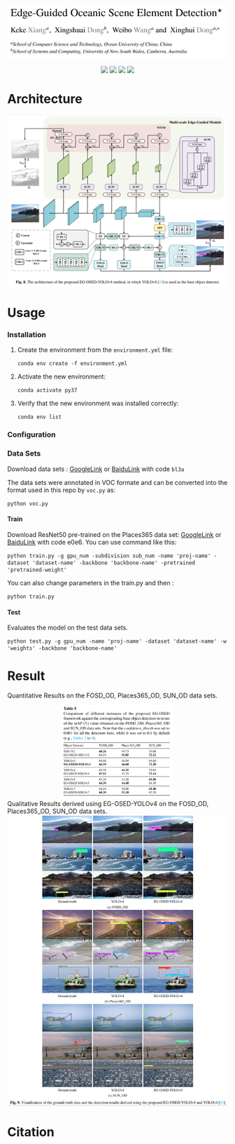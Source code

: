 <p align="center"> <a href="" ><img src="imgs/title.JPG"></a></p>
<p align="center"> 
<a href="" ><img src="https://img.shields.io/badge/HOME-KBS-blue.svg"></a>
<a href="https://indtlab.github.io/projects/EG-OSED" ><img src="https://img.shields.io/badge/HOME-Paper-important.svg"></a>
<a href="" ><img src="https://img.shields.io/badge/PDF-Paper-blueviolet.svg"></a>
<!-- <a href="" ><img src="https://img.shields.io/badge/-Poster-ff69b7.svg"></a> -->
<!-- <a href="" ><img src="https://img.shields.io/badge/-Video-brightgreen.svg"></a> -->
<a href="https://drive.google.com/file/d/185YE6WUfPXeQOEby6u8giO5h97xtx72h/view?usp=drive_link" ><img src="https://img.shields.io/badge/-WeightsFiles-blue.svg"></a>
</p>

# Architecture

![archioverall](imgs/EG-OSED-YOLOv4.JPG)

# Usage
### Installation
1. Create the environment from the `environment.yml` file:   
   ```copy
   conda env create -f environment.yml
   ```     
2. Activate the new environment:  
   ```copy
   conda activate py37
   ```    
3. Verify that the new environment was installed correctly:  
    ```copy
   conda env list
    ```    

### Configuration

### Data Sets
Download data sets : <a href="https://drive.google.com/file/d/1D00quOYefmW_VoBnJVNjkezOa2w-aUWl/view?usp=drive_link">GoogleLink</a> or <a href="https://pan.baidu.com/s/1jmkR3__ONSWmivjZj46nHw?pwd=bl3a">BaiduLink</a> with code `bl3a`      

The data sets were annotated in VOC formate and can be converted into the format used in this repo by `voc.py` as:  
```copy
python voc.py
```

#### Train
Download ResNet50 pre-trained on the Places365 data set: <a href="https://drive.google.com/file/d/1Zp251rEyZ-UkuuJ7r206_RyPfIlr9sGa/view?usp=drive_link">GoogleLink</a> or <a href="https://pan.baidu.com/s/1hEaCcMFiAIlcuJdcTPiueg?pwd=e0e6 ">BaiduLink</a>  with code e0e6.
You can use command like this:  
```copy
python train.py -g gpu_num -subdivision sub_num -name 'proj-name' -dataset 'dataset-name' -backbone 'backbone-name' -pretrained 'pretrained-weight'
```  
You can also change parameters in the train.py and then :  
```copy
python train.py
```

#### Test
Evaluates the model on the test data sets.
```copy
python test.py -g gpu_num -name 'proj-name' -dataset 'dataset-name' -w 'weights' -backbone 'backbone-name'
```
  

 

# Result
Quantitative Results on the FOSD_OD, Places365_OD, SUN_OD data sets.  
<div align=center><img src="imgs/Table.PNG" width=50%></div>  
Qualitative Results derived using EG-OSED-YOLOv4 on the FOSD_OD, Places365_OD, SUN_OD data sets.   
<div align=center><img src="imgs/visualize.PNG"></div>  

# Citation
